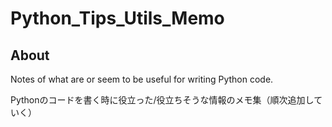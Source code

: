 # Python_Tips_Utils_Memo
## About
Notes of what are or seem to be useful for writing Python code.


Pythonのコードを書く時に役立った/役立ちそうな情報のメモ集（順次追加していく）
